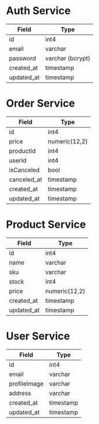 # Auth Service

| Field      | Type             |
|------------|------------------|
| id         | int4             |
| email      | varchar          |
| password   | varchar (bcrypt) |
| created_at | timestamp        |
| updated_at | timestamp        |

# Order Service

| Field       | Type          |
|-------------|---------------|
| id          | int4          |
| price       | numeric(12,2) |
| productId   | int4          |
| userId      | int4          |
| isCanceled  | bool          |
| canceled_at | timestamp     |
| created_at  | timestamp     |
| updated_at  | timestamp     |

# Product Service

| Field       | Type          |
|-------------|---------------|
| id          | int4          |
| name        | varchar       |
| sku         | varchar       |
| stock       | int4          |
| price       | numeric(12,2) |
| created_at  | timestamp     |
| updated_at  | timestamp     |

# User Service

| Field        | Type          |
|--------------|---------------|
| id           | int4          |
| email        | varchar       |
| profileImage | varchar       |
| address      | varchar       |
| created_at   | timestamp     |
| updated_at   | timestamp     |